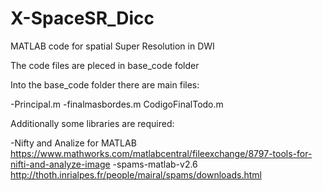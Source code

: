 # X-SpaceSR_Dicc
MATLAB code for spatial Super Resolution in DWI

 The code files are pleced in base_code folder
 
 Into the base_code folder there are main files:
 
 -Principal.m
 -finalmasbordes.m
 CodigoFinalTodo.m

Additionally some libraries are required:

-Nifty and Analize for MATLAB https://www.mathworks.com/matlabcentral/fileexchange/8797-tools-for-nifti-and-analyze-image
-spams-matlab-v2.6 http://thoth.inrialpes.fr/people/mairal/spams/downloads.html
